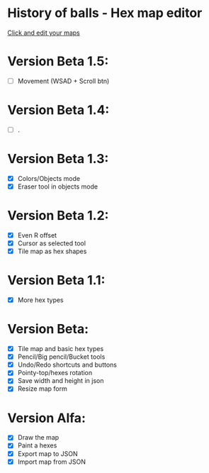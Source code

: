 # History of balls - Hex map editor
[Click and edit your maps](https://luki20091.github.io/Hex-map-editor/)

# Version Beta 1.5:
- [ ] Movement (WSAD + Scroll btn)

# Version Beta 1.4:
- [ ] .
      
# Version Beta 1.3:
- [x] Colors/Objects mode
- [x] Eraser tool in objects mode
      
# Version Beta 1.2:
- [x] Even R offset
- [x] Cursor as selected tool
- [x] Tile map as hex shapes

# Version Beta 1.1:
- [x] More hex types

# Version Beta:
- [x] Tile map and basic hex types
- [x] Pencil/Big pencil/Bucket tools
- [x] Undo/Redo shortcuts and buttons
- [x] Pointy-top/hexes rotation
- [x] Save width and height in json
- [x] Resize map form

# Version Alfa:
- [x] Draw the map
- [x] Paint a hexes
- [x] Export map to JSON
- [x] Import map from JSON
